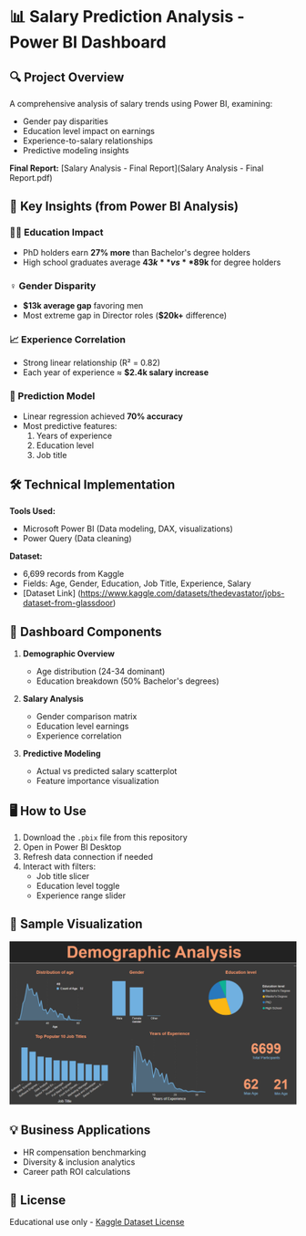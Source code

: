
# 📊 Salary Prediction Analysis - Power BI Dashboard


## 🔍 Project Overview
A comprehensive analysis of salary trends using Power BI, examining:
- Gender pay disparities
- Education level impact on earnings
- Experience-to-salary relationships
- Predictive modeling insights

**Final Report:** [Salary Analysis - Final Report](Salary Analysis - Final Report.pdf)

## 🎯 Key Insights (from Power BI Analysis)
### 🧑‍🎓 Education Impact
- PhD holders earn **27% more** than Bachelor's degree holders
- High school graduates average **$43k** vs **$89k** for degree holders

### ♀ Gender Disparity
- **$13k average gap** favoring men
- Most extreme gap in Director roles (**$20k+** difference)

### 📈 Experience Correlation
- Strong linear relationship (R² = 0.82)
- Each year of experience ≈ **$2.4k salary increase**

### 🔮 Prediction Model
- Linear regression achieved **70% accuracy**
- Most predictive features:
  1. Years of experience
  2. Education level
  3. Job title

## 🛠️ Technical Implementation
**Tools Used:**
- Microsoft Power BI (Data modeling, DAX, visualizations)
- Power Query (Data cleaning)

**Dataset:**
- 6,699 records from Kaggle
- Fields: Age, Gender, Education, Job Title, Experience, Salary
- [Dataset Link] (https://www.kaggle.com/datasets/thedevastator/jobs-dataset-from-glassdoor)

## 📂 Dashboard Components
1. **Demographic Overview**
   - Age distribution (24-34 dominant)
   - Education breakdown (50% Bachelor's degrees)

2. **Salary Analysis**
   - Gender comparison matrix
   - Education level earnings
   - Experience correlation

3. **Predictive Modeling**
   - Actual vs predicted salary scatterplot
   - Feature importance visualization

## 🖥️ How to Use
1. Download the `.pbix` file from this repository
2. Open in Power BI Desktop
3. Refresh data connection if needed
4. Interact with filters:
   - Job title slicer
   - Education level toggle
   - Experience range slider

## 📌 Sample Visualization
![Power BI Dashboard Preview](dashboard_preview.png)

## 💡 Business Applications
- HR compensation benchmarking
- Diversity & inclusion analytics
- Career path ROI calculations

## 📜 License
Educational use only - [Kaggle Dataset License](https://www.kaggle.com/datasets)

